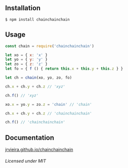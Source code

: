 ## Installation

```shell
$ npm install chainchainchain
```


## Usage

```javascript
const chain = require('chainchainchain')

let xo = { x: 'x' }
let yo = { y: 'y' }
let zo = { z: 'z' }
let fo = { f () { return this.x + this.y + this.z } }

let ch = chain(xo, yo, zo, fo)

ch.x + ch.y + ch.z // 'xyz'

ch.f() // 'xyz'

xo.x = yo.y = zo.z = 'chain' // 'chain'

ch.x + ch.y + ch.z // 'chainchainchain'

ch.f() // 'chainchainchain'
```


## Documentation

[jrvieira.github.io/chainchainchain](http://jrvieira.github.io/chainchainchain)


###### Licensed under MIT
